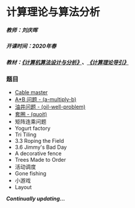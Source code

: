 # 计算理论与算法分析

##### 教师：刘庆晖

##### 开课时间：2020年春

##### 教材：[《计算机算法设计与分析》](https://book.douban.com/subject/10532384/)、[《计算理论导引》](https://book.douban.com/subject/1852515/)

### 题目

- [Cable master](https://github.com/Hyperzsb/BIT/tree/master/2020/computation-theory-and-algorithm-analysis/cable-master)
- [A*B 问题 - (a-multiply-b)](https://github.com/Hyperzsb/BIT/tree/master/2020/computation-theory-and-algorithm-analysis/a-multiply-b)
- [油井问题 - (oil-well-problem)](https://github.com/Hyperzsb/BIT/tree/master/2020/computation-theory-and-algorithm-analysis/oil-well-problem)
- [套圈 - (quoit)](https://github.com/Hyperzsb/BIT/tree/master/2020/computation-theory-and-algorithm-analysis/quoit)
- 矩阵连乘问题
- Yogurt factory
- Tri Tiling
- 3.3 Roping the Field
- 3.6 Jimmy's Bad Day
- A decorative fence
- Trees Made to Order
- 活动调度
- Gone fishing
- 小游戏
- Layout

***Continually updating...***